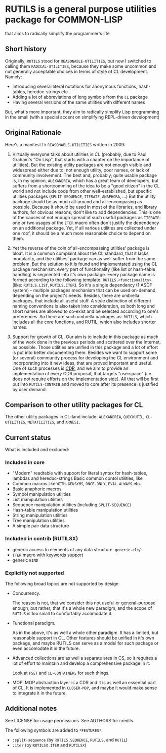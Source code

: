 # RUTILS is a general purpose utilities package for COMMON-LISP
  that aims to radically simplify the programmer's life


## Short history

Originally, `RUTILS` stood for `REASONABLE-UTILITIES`, but now I
switched to calling them `RADICAL-UTILITIES`, because they make
some uncommon and not generally acceptable choices in terms of style
of CL development. Namely:

- Introducing several literal notations for anonymous functions,
  hash-tables, heredoc-strings etc.
- Adding a lot of abbreviations of long symbols from the `CL` package
- Having several versions of the same utilities with different names

But, what's more important, they aim to radically simplify Lisp programming
in the small (with a special accent on simplifying REPL-driven development)

## Original Rationale

Here's a manifest fir `REASONABLE-UTILITIES` written in 2009:

1. Virtually everyone talks about utilities in CL (probably, due to
Paul Graham's "On Lisp", that starts with a chapter on the importance
of utilities).  But the existing utility packages are not enough
visible and widespread either due to: not enough utility, poor names,
or lack of community involvement.  The best and, probably,
quite usable package is, in my opinion, `ALEXANDRIA`, which has a great
team of developers, but suffers from a shortcomming of the idea to be
a "good citizen" in the CL world and not include code from other
well-established, but specific utilities packages (`SPLIT-SEQUENCE`,
`ITERATE`, `ANAPHORA`, ...) But the utility package should be as much
all-around and all-encompasing as possible.  Because it should be used in
most of the libraries, and library authors, for obvious reasons, don't
like to add dependencies.  This is one of the causes of not enough
spread of such useful packages as `ITERATE`: one or two usages of
the `ITER` macro often don't justify the dependency on an additional
package.  Yet, if all various utilities are collected under one roof,
it should be a much more reasonable choice to depend on them.

2. Yet the reverse of the coin of all-encompassing utilities' package is
bloat.  It is a common complaint about the CL standard, that it lacks
modularity, and the utilities' package can as well suffer from the
same problem.  But the solution to it is found and implementated using
the CL package mechanism: every part of functionality (like list or
hash-table handling) is segmented into it's own package.
Every package name is formed according to the following template:
`RUTILS.<functionality>` (like: `RUTILS.LIST`, `RUTILS.ITER`).
So it's a single dependency (1 ASDF system) - multiple packages mechanism
that can be used on-demand, depending on the project's needs.
Besides, there are umbrella packages, that include all useful stuff.
A style distinction of different naming conventions is also taken into
consideration, so both long and short names are allowed to co-exist
and be selected according to one's preferences.
So there are such umbrella packages as: `RUTILS`, which
includes all the core functions, and RUTIL, which also includes shorter names.

3. Support for growth of CL. Our aim is to include in this package as
much of the work done in the previous periods and scattered over the
Internet, as possible.  Those utilities are unified in this package
and a lot of effort is put into better documenting them.  Besides we
want to support some (or several) community process for developing the
CL environment and incorporating into it new ideas, that are proved
important and useful. One of such processes is
[CDR](http://cdr.eurolisp.org), and we aim to provide an
implementation of every CDR proposal, that targets "userspace"
(i.e. does not require efforts on the implementation side).
All that will be first put into `RUTILS-CONTRIB` and moved to core after its
presence is justified by user demand.


## Comparison to other utility packages for CL

The other utility packages in CL-land include: `ALEXANDRIA`,
`QUICKUTIL`, `CL-UTILITIES`, `METATILITIES`, and `ARNESI`.



## Current status

What is included and excluded:

### Included in core

- "Modern" readtable with supoort for literal syntax for hash-tables,
  lambdas and heredoc-strings Basic common contol utilities, like
- Common macros like `WITH-GENSYMS`, `ONCE-ONLY`, `EVAL-ALWAYS` etc.
- Basic anaphoric macros
- Symbol manipulation utilities
- List manipulation utilities
- Sequence manipulation utilities (including `SPLIT-SEQUENCE`)
- Hash-table manipulation utilities
- String manipulation utilities
- Tree manipulation utilities
- A simple pair data structure

### Included in contrib (RUTILSX)

- generic access to elements of any data structure: `generic-elt`/`~`
- `ITER` macro with keywords support
- generic `BIND`

### Explicitly not supported

The following broad topics are not supported by design:

* Concurrency.

  The reason is not, that we consider this not useful or general-purpose enough,
  but rather, that it's a whole new paradigm, and the scope of `RUTILS`
  is too small to comfortably accomodate it.

* Functional paradigm.

  As in the above, it's as well a whole other paradigm.
  It has a limited, but reasonable support in CL.
  Other features should be unified in it's own package,
  and maybe RUTILS can serve as a model for such package or even accomodate it in the future.

* Advanced collections are as well a separate area in CS,
  so it requires a lot of effort to maintain and develop a comprehensive package in it.

  Look at `FSET` and `CL-CONTAINERS` for such things.

* MOP.  MOP abstraction layer is a CDR and it is as well an essential part of CL.
  It is implemented in `CLOSER-MOP`, and maybe it would make sense to integrate it in the future.


## Additional notes

See LICENSE for usage permissions.
See AUTHORS for credits.

The following symbols are added to `*FEATURES*`:

- `:split-sequence` (by `RUTILS.SEQUENCE`, `RUTILS`, and `RUTIL`)
- `:iter` (by `RUTILSX.ITER` and `RUTILSX`)

